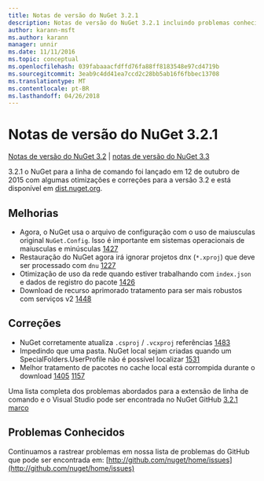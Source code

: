 ```yaml
---
title: Notas de versão do NuGet 3.2.1
description: Notas de versão do NuGet 3.2.1 incluindo problemas conhecidos, correções de bug, recursos adicionados e DCRs.
author: karann-msft
ms.author: karann
manager: unnir
ms.date: 11/11/2016
ms.topic: conceptual
ms.openlocfilehash: 039fabaaacfdffd76fa88ff8183548e97cd4719b
ms.sourcegitcommit: 3eab9c4dd41ea7ccd2c28bb5ab16f6fbbec13708
ms.translationtype: MT
ms.contentlocale: pt-BR
ms.lasthandoff: 04/26/2018
---
```

# <a name="nuget-321-release-notes"></a>Notas de versão do NuGet 3.2.1

[Notas de versão do NuGet 3.2](../release-notes/nuget-3.2.md) | [notas de versão do NuGet 3.3](../release-notes/nuget-3.3.md)

3.2.1 o NuGet para a linha de comando foi lançado em 12 de outubro de 2015 com algumas otimizações e correções para a versão 3.2 e está disponível em [dist.nuget.org](http://dist.nuget.org/index.html).

## <a name="improvements"></a>Melhorias

* Agora, o NuGet usa o arquivo de configuração com o uso de maiusculas original `NuGet.Config`.  Isso é importante em sistemas operacionais de maiusculas e minúsculas [1427](https://github.com/NuGet/Home/issues/1427)
* Restauração do NuGet agora irá ignorar projetos dnx (`*.xproj`) que deve ser processado com `dnu` [1227](https://github.com/NuGet/Home/issues/1227)
* Otimização de uso da rede quando estiver trabalhando com `index.json` e dados de registro do pacote [1426](https://github.com/NuGet/Home/issues/1426)
* Download de recurso aprimorado tratamento para ser mais robustos com serviços v2 [1448](https://github.com/NuGet/Home/issues/1448)

## <a name="fixes"></a>Correções

* NuGet corretamente atualiza `.csproj` / `.vcxproj` referências [1483](https://github.com/NuGet/Home/issues/1483)
* Impedindo que uma pasta. NuGet local sejam criadas quando um SpecialFolders.UserProfile não é possível localizar [1531](https://github.com/NuGet/Home/issues/1531)
* Melhor tratamento de pacotes no cache local está corrompida durante o download [1405](https://github.com/NuGet/Home/issues/1405) [1157](https://github.com/NuGet/Home/issues/1157)

Uma lista completa dos problemas abordados para a extensão de linha de comando e o Visual Studio pode ser encontrada no NuGet GitHub [3.2.1 marco](https://github.com/NuGet/Home/issues?q=milestone%3A3.2.1+is%3Aclosed)

## <a name="known-issues"></a>Problemas Conhecidos

Continuamos a rastrear problemas em nossa lista de problemas do GitHub que pode ser encontrada em: [http://github.com/nuget/home/issues](http://github.com/nuget/home/issues)